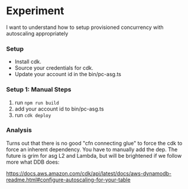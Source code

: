 # Experiment

I want to understand how to setup provisioned concurrency with autoscaling appropriately

### Setup

* Install cdk.
* Source your credentials for cdk.
* Update your account id in the bin/pc-asg.ts

### Setup 1: Manual Steps

1. run `npm run build`
2. add your account id to bin/pc-asg.ts
3. run `cdk deploy`

### Analysis

Turns out that there is no good "cfn connecting glue" to force the cdk to force an inherent dependency. You have to manually
add the dep. The future is grim for asg L2 and Lambda, but will be brightened if we follow more what DDB does: 

https://docs.aws.amazon.com/cdk/api/latest/docs/aws-dynamodb-readme.html#configure-autoscaling-for-your-table 